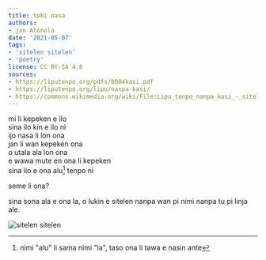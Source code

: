 ```yaml
---
title: toki nasa
authors:
- jan Alonola
date: '2021-05-07'
tags:
- 'sitelen sitelen'
- 'poetry'
license: CC BY-SA 4.0
sources:
- https://liputenpo.org/pdfs/0004kasi.pdf
- https://liputenpo.org/lipu/nanpa-kasi/
- https://commons.wikimedia.org/wiki/File:Lipu_tenpo_nanpa_kasi_-_sitelen_sitelen.png
---
```


mi li kepeken e ilo  
sina ilo kin e ilo ni  
ijo nasa li lon ona  
jan li wan kepeken ona  
o utala ala lon ona  
e wawa mute en ona li kepeken  
sina ilo e ona alu[^1] tenpo ni

seme li ona?

sina sona ala e ona la, o lukin e sitelen nanpa wan pi nimi nanpa tu pi linja ale.

[^1]: nimi "alu" li sama nimi "la", taso ona li tawa e nasin ante

![sitelen sitelen](https://upload.wikimedia.org/wikipedia/commons/a/a3/Lipu_tenpo_nanpa_kasi_-_sitelen_sitelen.png)